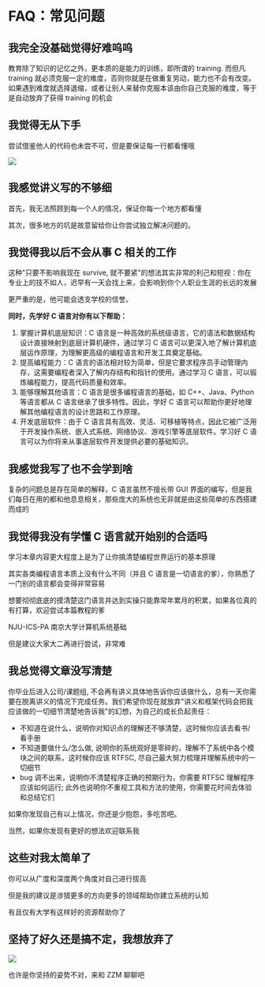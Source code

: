 # FAQ：常见问题

## 我完全没基础觉得好难呜呜

教育除了知识的记忆之外，更本质的是能力的训练，即所谓的 training. 而但凡 training 就必须克服一定的难度，否则你就是在做重复劳动，能力也不会有改变。如果遇到难度就选择退缩，或者让别人来替你克服本该由你自己克服的难度，等于是自动放弃了获得 training 的机会

## 我觉得无从下手

尝试借鉴他人的代码也未尝不可，但是要保证每一行都看懂哦

![](https://cdn.xyxsw.site/boxcnQ4rvJqVbXJaWMOwceHdrQb.png)

## 我感觉讲义写的不够细

首先，我无法照顾到每一个人的情况，保证你每一个地方都看懂

其次，很多地方的坑是故意留给你让你尝试独立解决问题的。

## 我觉得我以后不会从事 C 相关的工作

这种"只要不影响我现在 survive, 就不要紧"的想法其实非常的利己和短视：你在专业上的技不如人，迟早有一天会找上来，会影响到你个人职业生涯的长远的发展

更严重的是，他可能会透支学校的信誉。

<strong>同时，先学好 C 语言对你有以下帮助：</strong>

1. 掌握计算机底层知识：C 语言是一种高效的系统级语言，它的语法和数据结构设计直接映射到底层计算机硬件，通过学习 C 语言可以更深入地了解计算机底层运作原理，为理解更高级的编程语言和开发工具奠定基础。
2. 提高编程能力：C 语言的语法相对较为简单，但是它要求程序员手动管理内存，这需要编程者深入了解内存结构和指针的使用。通过学习 C 语言，可以锻炼编程能力，提高代码质量和效率。
3. 能够理解其他语言：C 语言是很多编程语言的基础，如 C++、Java、Python 等语言都从 C 语言继承了很多特性。因此，学好 C 语言可以帮助你更好地理解其他编程语言的设计思路和工作原理。
4. 开发底层软件：由于 C 语言具有高效、灵活、可移植等特点，因此它被广泛用于开发操作系统、嵌入式系统、网络协议、游戏引擎等底层软件。学习好 C 语言可以为你将来从事底层软件开发提供必要的基础知识。

## 我感觉我写了也不会学到啥

复杂的问题总是存在简单的解释，C 语言虽然不擅长带 GUI 界面的编写，但是我们每日在用的都和他息息相关，那些庞大的系统也无非就是由这些简单的东西搭建而成的

## 我觉得我没有学懂 C 语言就开始别的合适吗

学习本章内容更大程度上是为了让你搞清楚编程世界运行的基本原理

其实各类编程语言本质上没有什么不同（并且 C 语言是一切语言的爹），你熟悉了一门别的语言都会变得非常容易

想要彻彻底底的摸清楚这门语言并达到实操只能靠常年累月的积累，如果各位真的有打算，欢迎尝试本篇教程的爹

NJU-ICS-PA 南京大学计算机系统基础

但是建议大家大二再进行尝试，非常难

## 我总觉得文章没写清楚

你毕业后进入公司/课题组, 不会再有讲义具体地告诉你应该做什么，总有一天你需要在脱离讲义的情况下完成任务。我们希望你现在就放弃"讲义和框架代码会把我应该做的一切细节清楚地告诉我"的幻想，为自己的成长负起责任：

- 不知道在说什么，说明你对知识点的理解还不够清楚，这时候你应该去看书/看手册
- 不知道要做什么/怎么做, 说明你的系统观好是零碎的，理解不了系统中各个模块之间的联系，这时候你应该 RTFSC, 尽自己最大努力梳理并理解系统中的一切细节
- bug 调不出来，说明你不清楚程序正确的预期行为，你需要 RTFSC 理解程序应该如何运行; 此外也说明你不重视工具和方法的使用，你需要花时间去体验和总结它们

如果你发现自己有以上情况，你还是少抱怨，多吃苦吧。

当然，如果你发现有更好的想法欢迎联系我

## 这些对我太简单了

你可以从广度和深度两个角度对自己进行拔高

但是我的建议是涉猎更多的方向更多的领域帮助你建立系统的认知

有且仅有大学有这样好的资源帮助你了

## <strong>坚持了好久还是搞不定，我想放弃了</strong>

![](https://cdn.xyxsw.site/boxcnuNXrb5zOppCZAlGQ19wuDk.jpg)

也许是你坚持的姿势不对，来和 ZZM 聊聊吧
